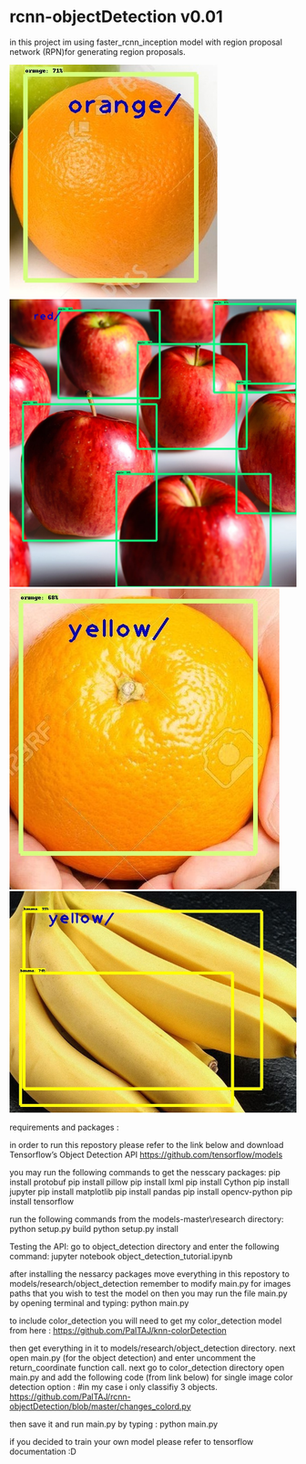 # rcnn-objectDetection v0.01



in this project im using  faster_rcnn_inception model with region proposal network (RPN)for generating region proposals.


![Alt text](https://github.com/PalTAJ/rcnn-objectDetection/blob/master/final%20images/1.jpg?raw=true "Title")
![Alt text](https://github.com/PalTAJ/rcnn-objectDetection/blob/master/final%20images/11.jpg?raw=true "Title")
![Alt text](https://github.com/PalTAJ/rcnn-objectDetection/blob/master/final%20images/22.jpg?raw=true "Title")
![Alt text](https://github.com/PalTAJ/rcnn-objectDetection/blob/master/final%20images/33.jpg?raw=true "Title")



requirements and packages :

in order to run this repostory please refer to the link below and download Tensorflow’s Object Detection API
https://github.com/tensorflow/models


you may run the following commands to get the nesscary packages:
       pip install protobuf
       pip install pillow
       pip install lxml
       pip install Cython
       pip install jupyter
       pip install matplotlib
       pip install pandas
       pip install opencv-python 
       pip install tensorflow


run the following commands from the models-master\research directory:
  python setup.py build
  python setup.py install
  
Testing the API:
go to object_detection directory and enter the following command:
jupyter notebook object_detection_tutorial.ipynb

after installing the nessarcy packages move everything in this repostory to models/research/object_detection
remember to modify main.py for images paths that you wish to test the model on
then you may run the file main.py by opening terminal and typing:
python main.py

to include color_detection you will need to get my color_detection model from here :
https://github.com/PalTAJ/knn-colorDetection

then get everything in it to models/research/object_detection directory.
next open main.py (for the object detection) and enter uncomment the return_coordinate function call.
next go to color_detection directory open main.py and add the following code (from link below) for single image color detection option :
#in my case i only classifiy 3 objects.
https://github.com/PalTAJ/rcnn-objectDetection/blob/master/changes_colord.py

then save it and run main.py by typing :
python main.py


if you decided to train your own model please refer to tensorflow documentation :D


